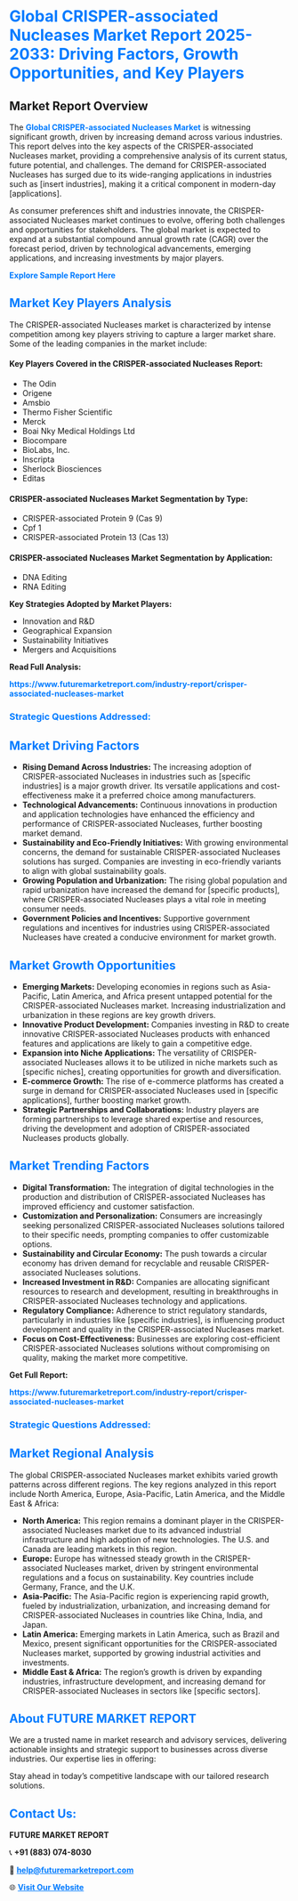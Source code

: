 <h1 style="color: #007BFF;">Global CRISPER-associated Nucleases Market Report 2025-2033: Driving Factors, Growth Opportunities, and Key Players</h1>

<section id="overview">
<h2>Market Report Overview</h2>
<p>The <a href="https://www.futuremarketreport.com/industry-report/crisper-associated-nucleases-market" style="color: #007BFF; text-decoration: none;"><strong>Global CRISPER-associated Nucleases Market</strong></a> is witnessing significant growth, driven by increasing demand across various industries. This report delves into the key aspects of the CRISPER-associated Nucleases market, providing a comprehensive analysis of its current status, future potential, and challenges. The demand for CRISPER-associated Nucleases has surged due to its wide-ranging applications in industries such as [insert industries], making it a critical component in modern-day [applications].</p>
<p>As consumer preferences shift and industries innovate, the CRISPER-associated Nucleases market continues to evolve, offering both challenges and opportunities for stakeholders. The global market is expected to expand at a substantial compound annual growth rate (CAGR) over the forecast period, driven by technological advancements, emerging applications, and increasing investments by major players.</p>
</section>

<section id="overview">
<p><a href="https://www.futuremarketreport.com/request-sample/reportId=27721" style="color: #007BFF; text-decoration: none;"><strong>Explore Sample Report Here</strong></a></p>
</section>

<section id="key-players">
<h2 style="color: #007BFF;">Market Key Players Analysis</h2>
<p>The CRISPER-associated Nucleases market is characterized by intense competition among key players striving to capture a larger market share. Some of the leading companies in the market include:</p>
<h4>Key Players Covered in the CRISPER-associated Nucleases Report:</h4>
<ul><li>The Odin</li><li>Origene</li><li>Amsbio</li><li>Thermo Fisher Scientific</li><li>Merck</li><li>Boai Nky Medical Holdings Ltd</li><li>Biocompare</li><li>BioLabs, Inc.</li><li>Inscripta</li><li>Sherlock Biosciences</li><li>Editas</li></ul>
<h4>CRISPER-associated Nucleases Market Segmentation by Type:</h4>
<ul><li>CRISPER-associated Protein 9 (Cas 9)</li><li>Cpf 1</li><li>CRISPER-associated Protein 13 (Cas 13)</li></ul>

<h4>CRISPER-associated Nucleases Market Segmentation by Application:</h4>
<ul><li>DNA Editing</li><li>RNA Editing</li></ul>
<p><strong>Key Strategies Adopted by Market Players:</strong></p>
<ul>
<li>Innovation and R&D</li>
<li>Geographical Expansion</li>
<li>Sustainability Initiatives</li>
<li>Mergers and Acquisitions</li>
</ul>
</section>

<section>
<p><strong>Read Full Analysis: </strong></p><a href="https://www.futuremarketreport.com/industry-report/crisper-associated-nucleases-market" style="color: #007BFF; text-decoration: none;"><strong>https://www.futuremarketreport.com/industry-report/crisper-associated-nucleases-market</strong></a>
<h3 style="color: #007BFF;">Strategic Questions Addressed:</h3>
</section>

<section id="driving-factors">
<h2 style="color: #007BFF;">Market Driving Factors</h2>
<ul>
<li><strong>Rising Demand Across Industries:</strong> The increasing adoption of CRISPER-associated Nucleases in industries such as [specific industries] is a major growth driver. Its versatile applications and cost-effectiveness make it a preferred choice among manufacturers.</li>
<li><strong>Technological Advancements:</strong> Continuous innovations in production and application technologies have enhanced the efficiency and performance of CRISPER-associated Nucleases, further boosting market demand.</li>
<li><strong>Sustainability and Eco-Friendly Initiatives:</strong> With growing environmental concerns, the demand for sustainable CRISPER-associated Nucleases solutions has surged. Companies are investing in eco-friendly variants to align with global sustainability goals.</li>
<li><strong>Growing Population and Urbanization:</strong> The rising global population and rapid urbanization have increased the demand for [specific products], where CRISPER-associated Nucleases plays a vital role in meeting consumer needs.</li>
<li><strong>Government Policies and Incentives:</strong> Supportive government regulations and incentives for industries using CRISPER-associated Nucleases have created a conducive environment for market growth.</li>
</ul>
</section>

<section id="growth-opportunities">
<h2 style="color: #007BFF;">Market Growth Opportunities</h2>
<ul>
<li><strong>Emerging Markets:</strong> Developing economies in regions such as Asia-Pacific, Latin America, and Africa present untapped potential for the CRISPER-associated Nucleases market. Increasing industrialization and urbanization in these regions are key growth drivers.</li>
<li><strong>Innovative Product Development:</strong> Companies investing in R&D to create innovative CRISPER-associated Nucleases products with enhanced features and applications are likely to gain a competitive edge.</li>
<li><strong>Expansion into Niche Applications:</strong> The versatility of CRISPER-associated Nucleases allows it to be utilized in niche markets such as [specific niches], creating opportunities for growth and diversification.</li>
<li><strong>E-commerce Growth:</strong> The rise of e-commerce platforms has created a surge in demand for CRISPER-associated Nucleases used in [specific applications], further boosting market growth.</li>
<li><strong>Strategic Partnerships and Collaborations:</strong> Industry players are forming partnerships to leverage shared expertise and resources, driving the development and adoption of CRISPER-associated Nucleases products globally.</li>
</ul>
</section>

<section id="trending-factors">
<h2 style="color: #007BFF;">Market Trending Factors</h2>
<ul>
<li><strong>Digital Transformation:</strong> The integration of digital technologies in the production and distribution of CRISPER-associated Nucleases has improved efficiency and customer satisfaction.</li>
<li><strong>Customization and Personalization:</strong> Consumers are increasingly seeking personalized CRISPER-associated Nucleases solutions tailored to their specific needs, prompting companies to offer customizable options.</li>
<li><strong>Sustainability and Circular Economy:</strong> The push towards a circular economy has driven demand for recyclable and reusable CRISPER-associated Nucleases solutions.</li>
<li><strong>Increased Investment in R&D:</strong> Companies are allocating significant resources to research and development, resulting in breakthroughs in CRISPER-associated Nucleases technology and applications.</li>
<li><strong>Regulatory Compliance:</strong> Adherence to strict regulatory standards, particularly in industries like [specific industries], is influencing product development and quality in the CRISPER-associated Nucleases market.</li>
<li><strong>Focus on Cost-Effectiveness:</strong> Businesses are exploring cost-efficient CRISPER-associated Nucleases solutions without compromising on quality, making the market more competitive.</li>
</ul>
</section>

<section>
<p><strong>Get Full Report: </strong></p><a href="https://www.futuremarketreport.com/industry-report/crisper-associated-nucleases-market" style="color: #007BFF; text-decoration: none;"><strong>https://www.futuremarketreport.com/industry-report/crisper-associated-nucleases-market</strong></a>
<h3 style="color: #007BFF;">Strategic Questions Addressed:</h3>
</section>


<section id="regional-analysis">
<h2 style="color: #007BFF;">Market Regional Analysis</h2>
<p>The global CRISPER-associated Nucleases market exhibits varied growth patterns across different regions. The key regions analyzed in this report include North America, Europe, Asia-Pacific, Latin America, and the Middle East & Africa:</p>
<ul>
<li><strong>North America:</strong> This region remains a dominant player in the CRISPER-associated Nucleases market due to its advanced industrial infrastructure and high adoption of new technologies. The U.S. and Canada are leading markets in this region.</li>
<li><strong>Europe:</strong> Europe has witnessed steady growth in the CRISPER-associated Nucleases market, driven by stringent environmental regulations and a focus on sustainability. Key countries include Germany, France, and the U.K.</li>
<li><strong>Asia-Pacific:</strong> The Asia-Pacific region is experiencing rapid growth, fueled by industrialization, urbanization, and increasing demand for CRISPER-associated Nucleases in countries like China, India, and Japan.</li>
<li><strong>Latin America:</strong> Emerging markets in Latin America, such as Brazil and Mexico, present significant opportunities for the CRISPER-associated Nucleases market, supported by growing industrial activities and investments.</li>
<li><strong>Middle East & Africa:</strong> The region’s growth is driven by expanding industries, infrastructure development, and increasing demand for CRISPER-associated Nucleases in sectors like [specific sectors].</li>
</ul>
</section>

<footer>
<h2 style="color: #007BFF;">About FUTURE MARKET REPORT</h2>
<p>We are a trusted name in market research and advisory services, delivering actionable insights and strategic support to businesses across diverse industries. Our expertise lies in offering:</p>

<p>Stay ahead in today’s competitive landscape with our tailored research solutions.</p>

<h2 style="color: #007BFF;">Contact Us:</h2>
<p><strong>FUTURE MARKET REPORT</strong></p>
<p>📞 <strong>+91 (883) 074-8030</strong></p>
<p>📧 <strong><a href="mailto:help@futuremarketreport.com" style="color: #007BFF;">help@futuremarketreport.com</a></strong></p>
<p>🌐 <strong><a href="https://www.futuremarketreport.com/" style="color: #007BFF;">Visit Our Website</a></strong></p>
</footer>